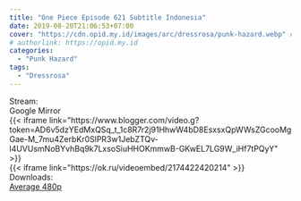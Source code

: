 ```yaml
---
title: "One Piece Episode 621 Subtitle Indonesia"
date: 2019-08-20T21:06:53+07:00
cover: "https://cdn.opid.my.id/images/arc/dressrosa/punk-hazard.webp" # Optional, cover
# authorlink: https://opid.my.id
categories:
  - "Punk Hazard"
tags:
  - "Dressrosa"
---
```

<div class="ui menu violet borderless inverted">
  <div class="header item active">
        Stream:
    </div>
  <a class="active item" data-tab="google">
    <i class="google drive icon"></i> Google
  </a>
  <a class="item nounderline" data-tab="mirror">
    <i class="odnoklassniki icon"></i> Mirror
  </a>
</div>
<div class="ui bottom attached tab segment active" style="border:0 !important;" data-tab="google">
{{< iframe link="https://www.blogger.com/video.g?token=AD6v5dzYEdMxQSq_t_1c8R7r2j91HhwW4bD8EsxsxQpWWsZGcooMgGae-M_7mu4ZerbKr0SlPR3w1JebZTQv-l4UVUsmNoBYvhBq9k7LxsoSiuHHOKmmwB-GKwEL7LG9W_iHf7tPQyY" >}}
</div>
<div class="ui bottom attached tab segment" style="border:0 !important;" data-tab="mirror">
{{< iframe link="https://ok.ru/videoembed/2174422420214" >}}
</div>
<div class="ui menu violet borderless inverted">
  <div class="header item active">
        Downloads:
    </div>
  <a class="item nounderline" href="https://ouo.io/PZSSYM" target="_blank" rel="dofollow"><i class="google drive icon"></i>
    Average 480p</a>
</div>